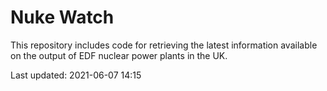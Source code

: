 # Nuke Watch

This repository includes code for retrieving the latest information available on the output of EDF nuclear power plants in the UK.

Last updated: 2021-06-07 14:15